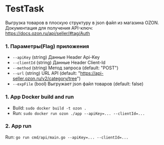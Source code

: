 # TestTask
Выгрузка товаров в плоскую структуру в json файл из магазина OZON.
Документация для получения API-ключ: https://docs.ozon.ru/api/seller/#tag/Auth

### 1. Параметры(Flag) приложения
- `--apiKey` (string) Данные Header Api-Key
- `--clientId` (string) Данные Header Client-Id
- `--method` (string) Метод запроса (default: "POST")
- `--url` (string) URL API (default: "https://api-seller.ozon.ru/v2/category/tree")
- `--expFile` (bool) Выгружает json файл товаров (default: false)

### 1. App Docker build and run
- Build: `sudo docker build -t ozon .`
- Run: `sudo docker run ozon ./app --apiKey=... --clientId=...`

### 2. App run 
Run: `go run cmd/api/main.go --apiKey=... --clientId=...`
